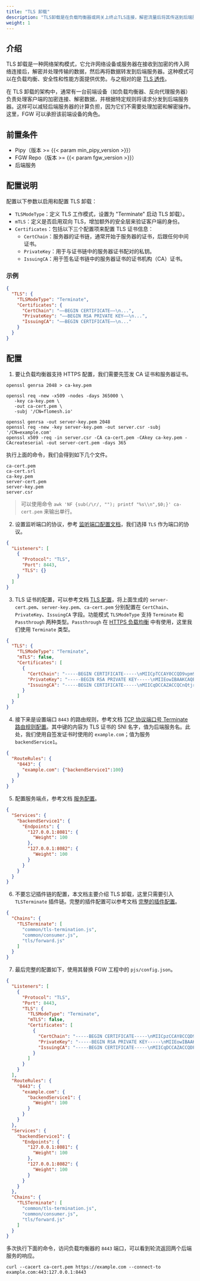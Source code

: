 ```yaml
---
title: "TLS 卸载"
description: "TLS卸载是在负载均衡器或网关上终止TLS连接，解密流量后将其传送到后端服务器，从而减轻后端服务器的加密和解密负担。"
weight: 1
---
```


## 介绍

TLS 卸载是一种网络架构模式，它允许网络设备或服务器在接收到加密的传入网络连接后，解密并处理传输的数据，然后再将数据转发到后端服务器。这种模式可以在负载均衡、安全性和性能方面提供优势。与之相对的是 [TLS 透传](/features/tls/passthrough/)。

在 TLS 卸载的架构中，通常有一台前端设备（如负载均衡器、反向代理服务器）负责处理客户端的加密连接、解密数据，并根据特定规则将请求分发到后端服务器。这样可以减轻后端服务器的计算负担，因为它们不需要处理加密和解密操作。这里，FGW 可以承担该前端设备的角色。

## 前置条件

- Pipy（版本 >= {{< param min_pipy_version >}}）
- FGW Repo（版本 >= {{< param fgw_version >}}）
- 后端服务

## 配置说明

配置以下参数以启用和配置 TLS 卸载：

  * `TLSModeType`：定义 TLS 工作模式，设置为 "Terminate" 启动 TLS 卸载）。
  * `mTLS`：定义是否启用双向 TLS，增加额外的安全层来验证客户端的身份。
  * `Certificates`：包括以下三个配置项来配置 TLS 证书信息：
    * `CertChain`：服务器的证书链，通常开始于服务器的证书，后跟任何中间证书。
    * `PrivateKey`：用于与证书链中的服务器证书配对的私钥。
    * `IssuingCA`：用于签名证书链中的服务器证书的证书机构（CA）证书。

### 示例

```json
{
  "TLS": {
    "TLSModeType": "Terminate",
    "Certificates": {
      "CertChain": "—–BEGIN CERTIFICATE—–\n...",
      "PrivateKey": "—–BEGIN RSA PRIVATE KEY—–\n...",
      "IssuingCA": "—–BEGIN CERTIFICATE—–\n..."
    }
  }
}
```

## 配置

1. 要让负载均衡器支持 HTTPS 配置，我们需要先签发 CA 证书和服务器证书。

```shell
openssl genrsa 2048 > ca-key.pem

openssl req -new -x509 -nodes -days 365000 \
   -key ca-key.pem \
   -out ca-cert.pem \
   -subj '/CN=flomesh.io'

openssl genrsa -out server-key.pem 2048
openssl req -new -key server-key.pem -out server.csr -subj '/CN=example.com'
openssl x509 -req -in server.csr -CA ca-cert.pem -CAkey ca-key.pem -CAcreateserial -out server-cert.pem -days 365
```

执行上面的命令，我们会得到如下几个文件。

```
ca-cert.pem
ca-cert.srl
ca-key.pem
server-cert.pem
server-key.pem
server.csr
```

> 可以使用命令 `awk 'NF {sub(/\r/, ""); printf "%s\\n",$0;}' ca-cert.pem` 来输出单行。

2. 设置监听端口的协议，参考 [监听端口配置文档](/reference/configuration/#2-监听端口配置listeners)，我们选择 `TLS` 作为端口的协议。

```json
{
  "Listeners": [
    {
      "Protocol": "TLS",
      "Port": 8443,
      "TLS": {}
    }
  ]
}
```

3. TLS 证书的配置，可以参考文档 [TLS 配置](/reference/configuration/#22-tls)，将上面生成的 `server-cert.pem`、`server-key.pem`、`ca-cert.pem` 分别配置在 `CertChain`、`PrivateKey`、`IssuingCA` 字段。功能模式 `TLSModeType` 支持 `Terminate` 和 `Passthrough` 两种类型。`Passthrough` 在 [HTTPS 负载均衡](/features/tls/passthrough/) 中有使用，这里我们使用 `Terminate` 类型。

```json
{
  "TLS": {
    "TLSModeType": "Terminate",
    "mTLS": false,
    "Certificates": [
      {
        "CertChain": "-----BEGIN CERTIFICATE-----\nMIICpTCCAY0CCQD9vpm9qHfkjTANBgkqhkiG9w0BAQsFADAVMRMwEQYDVQQDDApm\nbG9tZXNoLmlvMB4XDTIzMDgwOTA5MDUwNVoXDTI0MDgwODA5MDUwNVowFDESMBAG\nA1UEAwwJbG9jYWxob3N0MIIBIjANBgkqhkiG9w0BAQEFAAOCAQ8AMIIBCgKCAQEA\nv76yA1Zm5wKgfZjVKqNdEKd6Ejf8aQNHyk1gY8IKvWt2AeyqVAOqOjas/Pj8uVaG\nOrxfIAqqT1U5QF/WEPgUdxBgKTt2rXFr8f27bTmNQ6Z9irKaJx9BSyK7u6bvv9x6\nMgKxjtq43712R0W8gelfI3412KpYtpKTecMX2f3scCXNnksQUx7F35gg8kGcCLGN\nWsrT7+Jmdp6QP+S2fTLKr3qDEmZZMvRx/tKIR6WoZEhs7pnj6T3SLkK4pBjhwnxK\nclgJDBCG9UM0KNqmAnGMkSFKPTGs1x02eYhCf9+Hk3oXMi6DcWt7GH+Efmat/k4d\nNidOjJRBJuhMOZD+IhnxCwIDAQABMA0GCSqGSIb3DQEBCwUAA4IBAQAiWpzIROIN\nVySnxOm8Ua4E29c3GxB6KDOIpwxBizOW66wGA7zCfa8j/QgfTLV7q+hBj964PZJJ\nkK/Wuh8H99rzpQToOxWuFfBgNmPezFN/dSE5k+PQ6mItesWTtfDqFJIod4yIWoDf\nq9dbnOs0c3WGexP4YMo5WW9v/TKWfVgcc83aPsVnO5YpJC8y7VUDiyGKJW6R/k4y\n16fsrX4V1Gpj6ivFenG9OkftViff1/JuattMr3wq994SGlAggWL+H93CkyofbW+U\n3BVI4750Y0MYuDpt4DyI2zsKe2N5Ga7lNTfbj6tTdrfHkz0jdABDXc5lQr6ahTNO\nBvvV2Dpr0ozn\n-----END CERTIFICATE-----\n",
        "PrivateKey": "-----BEGIN RSA PRIVATE KEY-----\nMIIEowIBAAKCAQEAv76yA1Zm5wKgfZjVKqNdEKd6Ejf8aQNHyk1gY8IKvWt2Aeyq\nVAOqOjas/Pj8uVaGOrxfIAqqT1U5QF/WEPgUdxBgKTt2rXFr8f27bTmNQ6Z9irKa\nJx9BSyK7u6bvv9x6MgKxjtq43712R0W8gelfI3412KpYtpKTecMX2f3scCXNnksQ\nUx7F35gg8kGcCLGNWsrT7+Jmdp6QP+S2fTLKr3qDEmZZMvRx/tKIR6WoZEhs7pnj\n6T3SLkK4pBjhwnxKclgJDBCG9UM0KNqmAnGMkSFKPTGs1x02eYhCf9+Hk3oXMi6D\ncWt7GH+Efmat/k4dNidOjJRBJuhMOZD+IhnxCwIDAQABAoIBACjXLkVltt9HgPWf\ngu/lAeKVOXv97sZTS4w8dOZqoyz7YZRBW3ovmadyk+ACDJpRYp/KFZzWiLYDGgGr\nKAZPQNSnaUP/BWUl/m75s10tX/hj0uOi7RCeKKMfT8tFYFWGWYSjbDxYO/5z9Why\n4xbspTYDIOb4SZMBn2XU9xSYcC7mj/MaFr5bkMjLg+SMnG/QUgWoMA3F/hbmzrm2\n+5cqDY6Ew6EQk8IGRKRI3BrrgWrtljTcfDahLfA9Lu1+dE0ABkXUFuJ8ilgKunHi\nmo+61TPbVpo5A1hX3iexA1b38E8e2vAGzL8Lf4lAAxaJ823JmVqTJ28OZR+MFFXD\nXG05gyECgYEA5qS4aYHZM4/pvc1VIoLafWdH/nlbYQK9D6bBh3ICm2MGWWdta/nd\nB1bI7JT2J3lpb/mPK/pr8CXn60whO24XY18gU8A5HOlPO1l3QAHzIRLQFz11nb1M\nnwNen+u4zYEwnQPJSoWhh4S3686fY0OEUsxhc92x0QvkapcA429kTLECgYEA1NM0\nwbHjKNpbwW0P0KVHP2Cbwy3nB9topwJ8A6sT7cedjViDuP/ontvM7yosjc1YMN4t\noqg0tCPFGCfyoOSSnikEPBSYZzGCxaZ0K7tBWdHl+oDVNdPBGqIZzr2JypNpcRr6\nkH6gzjTFey/OJsVVOQPZ9D6TuMkk7mJAi11gmHsCgYEAyCUy3mPOvv7ooEtZ0Ivq\n3B3PDNX05RdCRx23HTljZ8Ij1Vt6SdPW6TJ3Q0302cZzJ7dRdaFnH0tVmQtEX1Um\nuJXo8KSDK0KO/fqiEAphGFdB+pjbwtltbyO2bmJYyQSN0gNiHugdhwM1s0xnZfVG\nE6/F9YzxbG28dn65R6P3TtECgYArjDQFVkLm/xc7Uvejd85GV5xHqcLWRrz5P3bk\nwULIqsnAPFZnqmWM6+jZH0YSlevvw+aOm+B847zWnoX1ChA+MKJfMM+mfekGTHME\n58INgPeP9ICsDPI8YuLo/LuPKe6vaBfRLTf2ObIW7MdAA6zWh8U3Rv6vFulppc0T\nNz4mtQKBgDApvH3mB5mCwh/Go0rKXzpOPfMKPip0/c65bkqzFqTjgFRG/A8gNMgD\ns9eGq8Gu+EO4ZvJvJHM/wf1d6vZ4kD0A1Cg/7VC7auy49dyI+A2J+1p/ebBjr3Dt\nPAgRO1uDYM6t7gstO4RddL3+fNW6whJ/QQRBwKJkwl8vVutROn7m\n-----END RSA PRIVATE KEY-----\n",
        "IssuingCA": "-----BEGIN CERTIFICATE-----\nMIICqDCCAZACCQCnQtjr6YkElTANBgkqhkiG9w0BAQsFADAVMRMwEQYDVQQDDApm\nbG9tZXNoLmlvMCAXDTIzMDgwOTA5MDUwNVoYDzMwMjIxMjEwMDkwNTA1WjAVMRMw\nEQYDVQQDDApmbG9tZXNoLmlvMIIBIjANBgkqhkiG9w0BAQEFAAOCAQ8AMIIBCgKC\nAQEAyjCOniAGJ/Afd99lrzVHVHnba3JM3mTuWAhfgXe/0A+RQejTpi/6XjBzWWsv\nmSX+ujtsEZWNZh8UeNtMwtS2ozM1gEte/jnIDBDl8tI7ZU78C3DGi9YvyXxUi6TO\nOJXtU3Z9Q2pKlusnLxUfqaXtq6cEGnU8x/62MOvoBxQ68B6ekuQZdA4i54K2S7KI\ngt+ROm2CD6iIr5vK6HouyS7LM4TECli1O5aFPhR3+PVVduiauhrcIhgELRpC84+e\n5VwtC4p7hZwQbtiOaXfaKCPFbzhdL2lzHJEDao58VpNMyE+nUI8uAtWjWvHXkD2t\nqSAqb8BPFAVAdWMmOeloWTZn8wIDAQABMA0GCSqGSIb3DQEBCwUAA4IBAQBqKsi2\nWnVFTRJ3+tJU0FX+rTiogYYxzFfhiJtwS6D/RRXRYOWIXRkhJWRAu+Gm4D2+yF9C\nSngD3dU9koG6N59qwnQ3nnRLfxvGltjk4VjDIiyJU1RU/3T4jDVXIwRB090j1/Se\nrra1WTKwqwm3EWoVbUNCdRsetRirSylqqYApfvWqeRewP7znX9MhfU0uncLOuTUe\nHpBOynUA48e5pxqBOeLS1iICuvixyqJHxLC/aIurpJm05CVNnjQGW2IPFBKJ9kb9\n+w1EC3kfDg9UQEK9QHh56bMUfBl2njWuBIw2AZ/lZe2yHSkauv2FCXfi6T3pO/OW\n+TdumkRp5puMKcn7\n-----END CERTIFICATE-----\n"
      }
    ]
  }
}
```

4. 接下来是设置端口 `8443` 的路由规则，参考文档 [TCP 协议端口号 Terminate 路由规则配置](/reference/configuration/#34-端口号配置protocol-tls-tlsmodetype-terminate-的配置格式)。其中键的内容为 TLS 证书的 SNI 名字，值为后端服务名。此处，我们使用自签发证书时使用的 `example.com`；值为服务 `backendService1`。

```json
{
  "RouteRules": {
    "8443": {
      "example.com": {"backendService1":100}
    }
  }
}
```

5. 配置服务端点，参考文档 [服务配置](/reference/configuration/#4服务配置services)。

```json
{
  "Services": {
    "backendService1": {
      "Endpoints": {
        "127.0.0.1:8081": {
          "Weight": 100
        },
        "127.0.0.1:8082": {
          "Weight": 100
        }
      }
    }
  }
}
```

6. 不要忘记插件链的配置，本文档主要介绍 TLS 卸载，这里只需要引入 `TLSTerminate` 插件链。完整的插件配置可以参考文档 [完整的插件配置](/reference/plugin/#完整配置)。

```json
{
  "Chains": {
    "TLSTerminate": [
      "common/tls-termination.js",
      "common/consumer.js",
      "tls/forward.js"
    ]
  }
}
```

7. 最后完整的配置如下，使用其替换 FGW 工程中的 `pjs/config.json`。

```json
{
  "Listeners": [
    {
      "Protocol": "TLS",
      "Port": 8443,
      "TLS": {
        "TLSModeType": "Terminate",
        "mTLS": false,
        "Certificates": [
          {
            "CertChain": "-----BEGIN CERTIFICATE-----\nMIICpzCCAY8CCQD9vpm9qHfkjjANBgkqhkiG9w0BAQsFADAVMRMwEQYDVQQDDApm\nbG9tZXNoLmlvMB4XDTIzMDgwOTEzMzAwMloXDTI0MDgwODEzMzAwMlowFjEUMBIG\nA1UEAwwLZXhhbXBsZS5jb20wggEiMA0GCSqGSIb3DQEBAQUAA4IBDwAwggEKAoIB\nAQC8PVeWrdUW/daf7AWv1nGaxd+tVLe95RDk+A6rOmr5uoFBdO2OKfdYg3cNr3ti\nE2XbcBa00lrdhxMHANvNtvB+YApmyjXzLQW0XoJe6H6B28Q2RiSvlt4ek1w4h5j8\nUNGmKDZvL9PgPcVecKMqikHjsoPxKO/IdcB0SZ1sEnY6mQrFStVJI6ReUFAVIxK6\nFnbgJhhslU22+vF6hWvjdljl6YDyIpeuh+hjyGY6opFUv6hs7oHKvxnSPXb+c/Qm\nKfWfQiOswKJhgZcEeFvOfYrMNtCPXgF3TDHaAHbJ0+WPCllDlvNtCyFIcN8yD5JB\nyuPmXVJYP+Wg3ac/9mxLk+D/AgMBAAEwDQYJKoZIhvcNAQELBQADggEBABQpLMo+\nD4E/amfDxJN2oDo0Q8SA4H4uTqDgJdIL9iy91CmjMbiK1vrw7TSNoxjn33ds6bBt\n0xqsc//ckrgFSrUzqbkr7FYhLEd9Mwl4IaXwl6tk4IRzVEUMt+cRC4qadXd8uYVZ\ntbVMoMQ0vi3OEJhemb8eGB6yVhufCw7535oU0Us1lDegQ3nTp+jf7LYMLgbQKk1v\nqrvoSx5kgwXKHIDJ7jYHMtm2KH2H18274XM+WH13RydHe0IIwa2TAJnHjv/a6m/N\niiq/eHJZAIWKAm2zP9pZCDV1FEJx+HDy+L9L/i8q6bYs3M5l5xi7+HeFW6Hi1jff\nu7LQ4p5Ms4tsElI=\n-----END CERTIFICATE-----\n",
            "PrivateKey": "-----BEGIN RSA PRIVATE KEY-----\nMIIEowIBAAKCAQEAvD1Xlq3VFv3Wn+wFr9ZxmsXfrVS3veUQ5PgOqzpq+bqBQXTt\njin3WIN3Da97YhNl23AWtNJa3YcTBwDbzbbwfmAKZso18y0FtF6CXuh+gdvENkYk\nr5beHpNcOIeY/FDRpig2by/T4D3FXnCjKopB47KD8SjvyHXAdEmdbBJ2OpkKxUrV\nSSOkXlBQFSMSuhZ24CYYbJVNtvrxeoVr43ZY5emA8iKXrofoY8hmOqKRVL+obO6B\nyr8Z0j12/nP0Jin1n0IjrMCiYYGXBHhbzn2KzDbQj14Bd0wx2gB2ydPljwpZQ5bz\nbQshSHDfMg+SQcrj5l1SWD/loN2nP/ZsS5Pg/wIDAQABAoIBACOMzjLlx32dGOCA\n+Z34uOHLBvA8NKtHTIaBlnud/8AECg8rnwWfRVhRE7Xg80NVeIIVzCQAKir2LJDB\nB8H1D7w+NRiujbvMP+yNgL+d1u59a7P4UUtcCbzqhZsjeLAGL2Ha7FTZSoFqCRFJ\n4nbRP5paB3MPESHhoyQTFwjm/68XDzUUNman/7235ms85X6VOoSuF936JgkxMNoi\nCfcMQ9kfII6QKqDbB5LxY0P0PWc4CMgKCf492yRARFJC4HUoT/eXH+lYh+DOYlWw\nQt1Y54fxWVeG+Rz46uKsL/5+8jqCd5Ah2gfPc59Ji7DZlls2JXwRCdEvjlGFj0mO\n7qTa9tkCgYEA3zoN+ec2B6xC71vtLFGpls2yPyLnjprXkEeJQNF9yIewuYpGVGLP\ndcAKLSiB+/YvuIKZul/uBdQkHRezXJIlClWzsATZWlIcr84ZUtf4hkwgW0EmpJXJ\n3069+uTLcXr0s7mOuep1TlLEWceaiwOWZW+JYodriDsJWrRGz4G0RYsCgYEA1+BM\n5b9o0M2cMdoMqaE6XTBJRVEAFl3dokiUtQxXHEi7bDfr9Sx0Ps6pg7CdXBufDovP\nqLzfEqqnOnOVFGxaXDNhvoqLW/itn6ANPaw1XiqlhTFrFD3Rqtm194wdo5mKfILo\njgese/hb+t6RloWdaDmYBN3vaJC1cXFPWN5GiN0CgYBN89IJoOpHR6qgN7PdNC9K\n0E4cqi2+qOf6JGET15RbQLdAM79XnKHh9swW9PxfZptHjaPtZ66RLoHl/u7NtuNk\ndoUnRKo6Vk5aPliti2noTBFIjLnX4875QmApi1hYKp3lXTkwR2Xrkg+rYn7faMNO\nbOLHG487pZIgsK/BqwOu/QKBgQCnazL38uxNE0iRePPdEkb7QplwgpM4xW8/jl6V\n0o40R0vjb7M1H1a/5vKcSPqhFmLSmydfS6sNBQBQWpdBkY66drbVWQkfOMseQrhC\nHi39a8GWfG748cCLafCvnSDXYhp+2d+VVuoz8rcS5k2umM0sqY32KFClnaS56BCL\ncUbumQKBgED/8Ovu4uowO+BWbiYMX5Eov0iEk92e02SIBvCsqoe63iO7RJtdsfEr\n+QPNz35K/xyXSEjZi6gj1ui9Td91cuUC2OwRbor+yAwXgCFuxNncjQY28Ul3F4TH\n/zFuuJlb5ca/6TqMc5hxC0qdOPg3weK1dRlDfQb/vikbBD40QA/6\n-----END RSA PRIVATE KEY-----\n",
            "IssuingCA": "-----BEGIN CERTIFICATE-----\nMIICqDCCAZACCQDFLOUQOxJGoTANBgkqhkiG9w0BAQsFADAVMRMwEQYDVQQDDApm\nbG9tZXNoLmlvMCAXDTIzMDgwOTEzMzAwMloYDzMwMjIxMjEwMTMzMDAyWjAVMRMw\nEQYDVQQDDApmbG9tZXNoLmlvMIIBIjANBgkqhkiG9w0BAQEFAAOCAQ8AMIIBCgKC\nAQEAx3s/KDkaRTd1yL+Ku0qfHsj2M6JyjGycZvcB7m+rxdKqCRvZXZa7dk5qfqGE\nN7xyIQQQTWvZB+yYQPtvDnB184Idyh3h/5khfkX/V2bfaifb4v85SKpdcKIq3MsG\nQe3oBaYUeOoRHJiw9Cb2bHthtDjlsfXxm8LXf1YGHShWDZqOnGd/P7Hvw4ZQ5P+v\nBwpwpuAPgcIA3gq6qb22LZbHeENCulIfqd7giUVd6NtBP5G3Lu4ATGpwhIBnJliF\nw3VSG9G7zrH6qNx4E9qlI+PvGLidQg+qJM6J+y3dvtVICoAMD5yDOgKttmP65BYR\nQgyQFxY7zj1UwSGxGUT4waIDjQIDAQABMA0GCSqGSIb3DQEBCwUAA4IBAQADpzp7\n6nBQufE9Yhr8D9QRDT4oXo/eEO7jY274LjB/YhdZ2SN5kQXHneF91x4NsA3qTwyn\nMIRPJT9QwJuYKtX+S7lBxUh39WdtLI+Q1L2bB3DB5PEafeAJHyFszz6Gk8GcD1qu\nwinL7Fy111MiMXlU2R3rvm/z0VkDhW0vx4VaOuIgWDt/ou0jSL2xOP7aH14MZ5FG\nvIVhyVsY+O8RJj5yg9Bzso0wj4sMvNJgFEmA0ENY9KeoULcHcyfMN5fSoA5Qw/6l\nZ1Ac5sYW9UwcDzKyXtzWvabJ3lwPLnviPoorowmmT3rhhNvrVhH4jdyrLnTaFzGo\nAfYeWwziVKdGC5Yy\n-----END CERTIFICATE-----\n"
          }
        ]
      }
    }
  ],
  "RouteRules": {
    "8443": {
      "example.com": {
        "backendService1": {
          "Weight": 100
        }
      }
    }
  },
  "Services": {
    "backendService1": {
      "Endpoints": {
        "127.0.0.1:8081": {
          "Weight": 100
        },
        "127.0.0.1:8082": {
          "Weight": 100
        }
      }
    }
  },
  "Chains": {
    "TLSTerminate": [
      "common/tls-termination.js",
      "common/consumer.js",
      "tls/forward.js"
    ]
  }
}
```

多次执行下面的命令，访问负载均衡器的 `8443` 端口，可以看到轮流返回两个后端服务的响应。

```shell
curl --cacert ca-cert.pem https://example.com --connect-to example.com:443:127.0.0.1:8443
```
